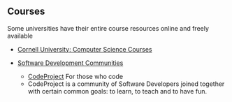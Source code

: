 Courses
-------

Some universities have their entire course resources online and freely available

* [Cornell University: Computer Science Courses](https://prod.cs.cornell.edu/courseinfo/listofcscourses)

* [Software Development Communities](https://thehiveindex.com/topics/software-development/)
    * [CodeProject](https://www.codeproject.com/) For those who code
    * CodeProject is a community of Software Developers joined together with certain common goals: to learn, to teach and to have fun.
